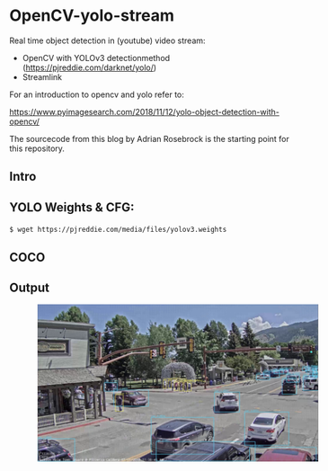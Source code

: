 # OpenCV-yolo-stream
Real time object detection in (youtube) video stream:
* OpenCV with YOLOv3 detectionmethod (https://pjreddie.com/darknet/yolo/)
* Streamlink

For an introduction to opencv and yolo refer to:

https://www.pyimagesearch.com/2018/11/12/yolo-object-detection-with-opencv/

The sourcecode from this blog by Adrian Rosebrock is the starting point for this repository.

## Intro

## YOLO Weights & CFG:
 `$ wget https://pjreddie.com/media/files/yolov3.weights`

## COCO

## Output
<img src="output1.png" style="width: 500px; height: auto; margin-left: 50px; " /> <br>

